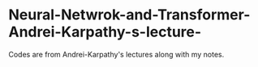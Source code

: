 # Neural-Netwrok-and-Transformer-Andrei-Karpathy-s-lecture-
Codes are from Andrei-Karpathy's lectures along with my notes.
